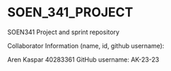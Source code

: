 # SOEN_341_PROJECT
SOEN341 Project and sprint repository

Collaborator Information (name, id, github username):

Aren Kaspar
40283361
GitHub username: AK-23-23


